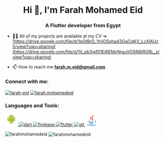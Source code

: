 <h1 align="center">Hi 👋, I'm Farah Mohamed Eid</h1>
<h3 align="center">A Flutter developer from Egypt</h3>

- 👨‍💻 All of my projects are available at my CV => [https://drive.google.com/file/d/1pGtBrD_YnjOSgha43OaCqKV_LcXlAUc5/view?usp=sharing](https://drive.google.com/file/d/1V_eb3wf01Ej6ENtrNjguVOSR8tRGRL_z/view?usp=sharing)

- 📫 How to reach me **farah.m.eid@gmail.com**

<h3 align="left">Connect with me:</h3>
<p align="left">
<a href="https://linkedin.com/in/farah-eid" target="blank"><img align="center" src="https://raw.githubusercontent.com/rahuldkjain/github-profile-readme-generator/master/src/images/icons/Social/linked-in-alt.svg" alt="farah-eid" height="30" width="40" /></a>
<a href="https://fb.com/farah.mohamedeid" target="blank"><img align="center" src="https://raw.githubusercontent.com/rahuldkjain/github-profile-readme-generator/master/src/images/icons/Social/facebook.svg" alt="farah.mohamedeid" height="30" width="40" /></a>
</p>

<h3 align="left">Languages and Tools:</h3>
<p align="left"> <a href="https://developer.android.com" target="_blank" rel="noreferrer"> <img src="https://raw.githubusercontent.com/devicons/devicon/master/icons/android/android-original-wordmark.svg" alt="android" width="40" height="40"/> </a> <a href="https://dart.dev" target="_blank" rel="noreferrer"> <img src="https://www.vectorlogo.zone/logos/dartlang/dartlang-icon.svg" alt="dart" width="40" height="40"/> </a> <a href="https://firebase.google.com/" target="_blank" rel="noreferrer"> <img src="https://www.vectorlogo.zone/logos/firebase/firebase-icon.svg" alt="firebase" width="40" height="40"/> </a> <a href="https://flutter.dev" target="_blank" rel="noreferrer"> <img src="https://www.vectorlogo.zone/logos/flutterio/flutterio-icon.svg" alt="flutter" width="40" height="40"/> </a> <a href="https://git-scm.com/" target="_blank" rel="noreferrer"> <img src="https://www.vectorlogo.zone/logos/git-scm/git-scm-icon.svg" alt="git" width="40" height="40"/> </a> <a href="https://www.java.com" target="_blank" rel="noreferrer"> <img src="https://raw.githubusercontent.com/devicons/devicon/master/icons/java/java-original.svg" alt="java" width="40" height="40"/> </a> </p>

<p><img align="left" src="https://github-readme-stats.vercel.app/api/top-langs?username=farahmohamedeid&show_icons=true&locale=en&layout=compact" alt="farahmohamedeid" /></p>

<p>&nbsp;<img align="center" src="https://github-readme-stats.vercel.app/api?username=farahmohamedeid&show_icons=true&locale=en" alt="farahmohamedeid" /></p>
